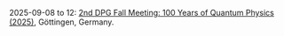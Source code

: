 2025-09-08 to 12: [2nd DPG Fall Meeting: 100 Years of Quantum Physics (2025)](https://quantum25.dpg-tagungen.de/ "Celebrates quantum physics advancements, covering quantum mechanics, quantum optics, and quantum information. Topics include quantum computing, entanglement, and foundational quantum theory, emphasizing theoretical, experimental, and historical perspectives in quantum science."), Göttingen, Germany.

